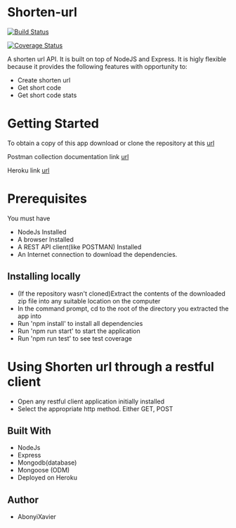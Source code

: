 # Shorten-url
[![Build Status](https://app.travis-ci.com/AbonyiXavier/Shorten-url.svg?branch=main)](https://app.travis-ci.com/AbonyiXavier/Shorten-url)

[![Coverage Status](https://coveralls.io/repos/github/AbonyiXavier/Shorten-url/badge.svg?branch=main)](https://coveralls.io/github/AbonyiXavier/Shorten-url?branch=main)

A shorten url API. It is built on top of NodeJS and Express. It is higly flexible because it provides the following features with opportunity to:

- Create shorten url
- Get short code
- Get short code stats

# Getting Started


To obtain a copy of this app download or clone the repository at this [url](https://github.com/AbonyiXavier/Shorten-url)

Postman collection documentation link [url](https://documenter.getpostman.com/view/7775892/UyxjEkah)

Heroku link [url](https://shortenurl-api.herokuapp.com)

# Prerequisites

You must have

- NodeJs Installed
- A browser Installed
- A REST API client(like POSTMAN) Installed
- An Internet connection to download the dependencies.

## Installing locally

- (If the repository wasn't cloned)Extract the contents of the downloaded zip file into any suitable location on the computer
- In the command prompt, cd to the root of the directory you extracted the app into
- Run 'npm install' to install all dependencies
- Run 'npm run start' to start the application
- Run 'npm run test' to see test coverage

# Using Shorten url through a restful client

- Open any restful client application initially installed
- Select the appropriate http method. Either GET, POST

## Built With

- NodeJs
- Express
- Mongodb(database)
- Mongoose (ODM)
- Deployed on Heroku


## Author

- AbonyiXavier
